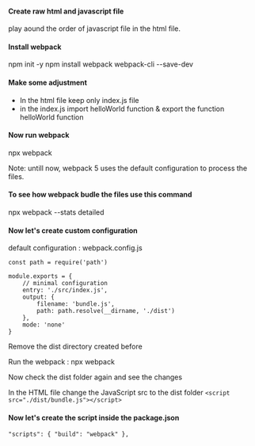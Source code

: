 #### Create raw html and javascript file 
play aound the order of javascript file in the html file. 

#### Install webpack 

npm init -y 
npm install webpack webpack-cli --save-dev

#### Make some adjustment 
- In the html file keep only index.js file 
- in the index.js import helloWorld function & export the function helloWorld function 

#### Now run webpack
npx webpack

Note: untill now, webpack 5 uses the default configuration to process the files. 

#### To see how webpack budle the files use this command 
npx webpack --stats detailed


#### Now let's create custom configuration 
default configuration : webpack.config.js
```
const path = require('path')

module.exports = {
    // minimal configuration
    entry: './src/index.js', 
    output: {
        filename: 'bundle.js', 
        path: path.resolve(__dirname, './dist')
    },
    mode: 'none'
}
```

Remove the dist directory created before 

Run the webpack : npx webpack 

Now check the dist folder again and see the changes 

In the HTML file change the JavaScript src to the dist folder 
`<script src="./dist/bundle.js"></script>`

#### Now let's create the script inside the package.json 
`
"scripts": {
    "build": "webpack"
},
`
